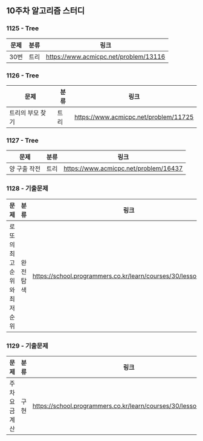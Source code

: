 ## 10주차 알고리즘 스터디  


### 1125 - Tree

|문제|분류|링크|
|---|---|---|
|30번|트리|https://www.acmicpc.net/problem/13116|

### 1126 - Tree

|문제|분류|링크|
|---|---|---|
|트리의 부모 찾기|트리|https://www.acmicpc.net/problem/11725|

### 1127 - Tree

|문제|분류|링크|
|---|---|---|
|양 구출 작전|트리|https://www.acmicpc.net/problem/16437|

### 1128 - 기출문제

|문제|분류|링크|
|---|---|---|
|로또의 최고 순위와 최저 순위|완전탐색|https://school.programmers.co.kr/learn/courses/30/lessons/77484|

### 1129 - 기출문제

|문제|분류|링크|
|---|---|---|
|주차 요금 계산|구현|https://school.programmers.co.kr/learn/courses/30/lessons/92341|

